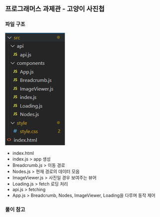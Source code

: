 ## 프로그래머스 과제관 - 고양이 사진첩

### 파일 구조

<img src="media/file_structure.PNG">

- index.html
- index.js > app 생성
- Breadcrumb.js > 이동 경로
- Nodes.js > 현재 경로의 데이터 모음
- ImageViewer.js > 사진일 경우 보여주는 뷰어
- Loading.js > fetch 로딩 처리
- api.js > fetching
- App.js > Breadcrumb, Nodes, ImageViewer, Loading을 다루며 동작 제어
 

### 풀이 참고
